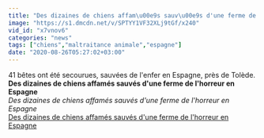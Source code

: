 ```yaml
---
title: "Des dizaines de chiens affam\u00e9s sauv\u00e9s d'une ferme de l'horreur en Espagne"
image: "https://s1.dmcdn.net/v/SPTYY1VF32XLj9tGf/x240"
vid_id: "x7vnov6"
categories: "news"
tags: ["chiens","maltraitance animale","espagne"]
date: "2020-08-26T05:27:02+03:00"
---
```

41 bêtes ont été secourues, sauvées de l'enfer en Espagne, près de Tolède.<br><b>Des dizaines de chiens affamés sauvés d'une ferme de l'horreur en Espagne</b><br> <i>Des dizaines de chiens affamés sauvés d'une ferme de l'horreur en Espagne</i><br> <u>Des dizaines de chiens affamés sauvés d'une ferme de l'horreur en Espagne</u>
